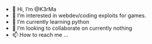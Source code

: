 - 👋 Hi, I’m @K3rMa
- 👀 I’m interested in webdev/coding exploits for games.
- 🌱 I’m currently learning python
- 💞️ I’m looking to collaborate on currently nothing
- 📫 How to reach me ...

<!---
K3rMa/K3rMa is a ✨ special ✨ repository because its `README.md` (this file) appears on your GitHub profile.
You can click the Preview link to take a look at your changes.
--->
